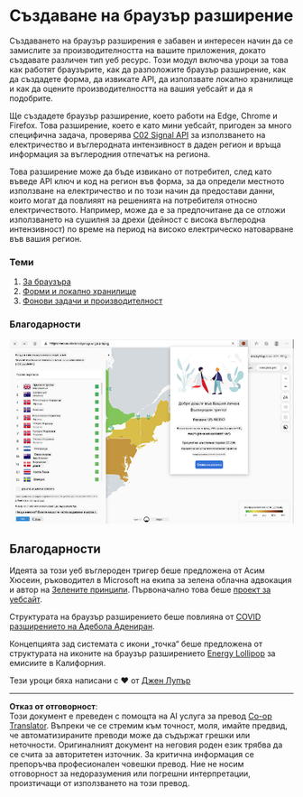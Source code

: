 <!--
CO_OP_TRANSLATOR_METADATA:
{
  "original_hash": "b121a279a6ab39878491f3e572673515",
  "translation_date": "2025-08-27T22:41:05+00:00",
  "source_file": "5-browser-extension/README.md",
  "language_code": "bg"
}
-->
# Създаване на браузър разширение

Създаването на браузър разширения е забавен и интересен начин да се замислите за производителността на вашите приложения, докато създавате различен тип уеб ресурс. Този модул включва уроци за това как работят браузърите, как да разположите браузър разширение, как да създадете форма, да извикате API, да използвате локално хранилище и как да оцените производителността на вашия уебсайт и да я подобрите.

Ще създадете браузър разширение, което работи на Edge, Chrome и Firefox. Това разширение, което е като мини уебсайт, пригоден за много специфична задача, проверява [C02 Signal API](https://www.co2signal.com) за използването на електричество и въглеродната интензивност в даден регион и връща информация за въглеродния отпечатък на региона.

Това разширение може да бъде извикано от потребител, след като въведе API ключ и код на регион във форма, за да определи местното използване на електричество и по този начин да предостави данни, които могат да повлияят на решенията на потребителя относно електричеството. Например, може да е за предпочитане да се отложи използването на сушилня за дрехи (дейност с висока въглеродна интензивност) по време на период на високо електрическо натоварване във вашия регион.

### Теми

1. [За браузъра](1-about-browsers/README.md)
2. [Форми и локално хранилище](2-forms-browsers-local-storage/README.md)
3. [Фонови задачи и производителност](3-background-tasks-and-performance/README.md)

### Благодарности

![зелено браузър разширение](../../../translated_images/extension-screenshot.0e7f5bfa110e92e3875e1bc9405edd45a3d2e02963e48900adb91926a62a5807.bg.png)

## Благодарности

Идеята за този уеб въглероден тригер беше предложена от Асим Хюсеин, ръководител в Microsoft на екипа за зелена облачна адвокация и автор на [Зелените принципи](https://principles.green/). Първоначално това беше [проект за уебсайт](https://github.com/jlooper/green).

Структурата на браузър разширението беше повлияна от [COVID разширението на Адебола Адениран](https://github.com/onedebos/covtension).

Концепцията зад системата с икони „точка“ беше предложена от структурата на иконите на браузър разширението [Energy Lollipop](https://energylollipop.com/) за емисиите в Калифорния.

Тези уроци бяха написани с ♥️ от [Джен Лупър](https://www.twitter.com/jenlooper)

---

**Отказ от отговорност**:  
Този документ е преведен с помощта на AI услуга за превод [Co-op Translator](https://github.com/Azure/co-op-translator). Въпреки че се стремим към точност, моля, имайте предвид, че автоматизираните преводи може да съдържат грешки или неточности. Оригиналният документ на неговия роден език трябва да се счита за авторитетен източник. За критична информация се препоръчва професионален човешки превод. Ние не носим отговорност за недоразумения или погрешни интерпретации, произтичащи от използването на този превод.